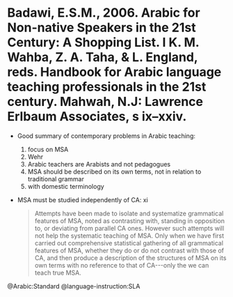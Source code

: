 # Badawi, E.S.M., 2006. Arabic for Non-native Speakers in the 21st Century: A Shopping List.  I K. M. Wahba, Z. A. Taha, & L. England, reds. Handbook for Arabic language teaching professionals in the 21st century. Mahwah, N.J: Lawrence Erlbaum Associates, s ix–xxiv.

- Good summary of contemporary problems in Arabic teaching:
  1. focus on MSA
  2. Wehr
  3. Arabic teachers are Arabists and not pedagogues
  4. MSA should be described on its own terms, not in relation to traditional grammar 
  5. with domestic terminology

- MSA must be studied independently of CA: xi 

  > Attempts have been made to isolate and systematize grammatical features of MSA, noted as contrasting with, standing in opposition to, or deviating from parallel CA ones. However such attempts will not help the systematic teaching of MSA. Only when we have first carried out comprehensive statistical gathering of all grammatical features of MSA, whether they do or do not contrast with those of CA, and then produce a description of the structures of MSA on its own terms with no reference to that of CA---only the we can teach true MSA.

@Arabic:Standard
@language-instruction:SLA
